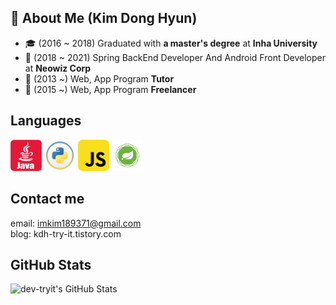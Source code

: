 ## 👨 About Me (Kim Dong Hyun)

- 🎓 (2016 ~ 2018) Graduated with **a master's degree** at **Inha University**
- 🤔 (2018 ~ 2021) Spring BackEnd Developer And Android Front Developer at **Neowiz Corp**
- 🔭 (2013 ~) Web, App Program **Tutor**
- 🔭 (2015 ~) Web, App Program **Freelancer**

<!--
## Open Sources
- [Github Profile Card Component](https://github.com/simsimjae/github-profile-card-component)
-->

<!--
## E-book
- [React Core Clone Tutorial (simsimReact)](https://simsimjae.gitbook.io/simsimreact)
- [Next.js Korean Documentation](https://simsimjae.gitbook.io/nextjs-korean-documentation/)
- [Design System Reference](https://simsimjae.gitbook.io/design-system-reference)
-->

<!--
## articles
React Design Pattern
- [Props Collection Pattern](https://medium.com/@simsimjae/react-design-pattern-prop-collection-pattern-efbc05aa73f7)
- [Props Getter Pattern](https://medium.com/@simsimjae/react-design-pattern-props-getter-pattern-5d3cf6f0b495)
-->

## Languages ##

<p align="left">
  <img src="https://github.com/dev-tryit/dev-tryit/blob/main/icon/java3.png" width="50">
  <img src="https://github.com/dev-tryit/dev-tryit/blob/main/icon/python.png" width="50">
  <img src="https://github.com/dev-tryit/dev-tryit/blob/main/icon/javascript3.png" width="50">
  <img src="https://github.com/dev-tryit/dev-tryit/blob/main/icon/springboot.png" width="50">
</p>

## Contact me ##
email: imkim189371@gmail.com  
blog: kdh-try-it.tistory.com

## GitHub Stats ##
![dev-tryit's GitHub Stats](https://github-readme-stats.vercel.app/api?username=dev-tryit&show_icons=true&count_private=true)

